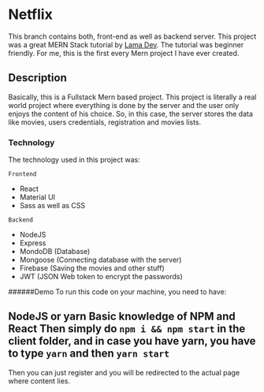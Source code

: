 # Netflix
This branch contains both, front-end as well as backend server. This project was a great MERN Stack tutorial by [Lama Dev](https://www.youtube.com/watch?v=tsNswx0nRKM). 
The tutorial was beginner friendly. For me, this is the first every Mern project I have ever created. 

## Description
Basically, this is a Fullstack Mern based project. This project is literally a real world project where everything is done by the server and the user only enjoys the content of his choice.
So, in this case, the server stores the data like movies, users credentials, registration and movies lists. 

### Technology
The technology used in this project was:

```Frontend```
- React
- Material UI
- Sass as well as CSS

```Backend```
- NodeJS
- Express
- MondoDB (Database)
- Mongoose (Connecting database with the server)
- Firebase (Saving the movies and other stuff)
- JWT (JSON Web token to encrypt the passwords)


######Demo
To run this code on your machine, you need to have:

NodeJS or yarn
Basic knowledge of NPM and React Then simply do ```npm i && npm start``` in the client folder, and in case you have yarn, you have to type ```yarn``` and then ```yarn start```
---
Then you can just register and you will be redirected to the actual page where content lies.
